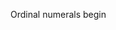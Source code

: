 







































































Ordinal numerals begin

































































